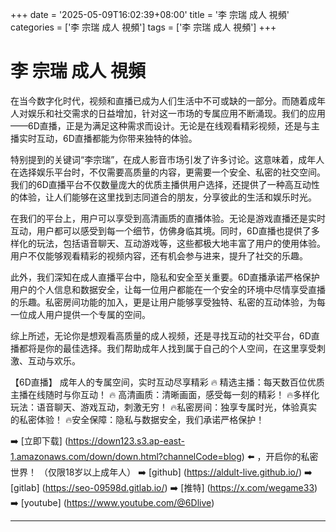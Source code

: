 +++
date = '2025-05-09T16:02:39+08:00'
title = '李 宗瑞 成人 視頻'
categories = ['李 宗瑞 成人 視頻']
tags = ['李 宗瑞 成人 視頻']
+++

# 李 宗瑞 成人 視頻

在当今数字化时代，视频和直播已成为人们生活中不可或缺的一部分。而随着成年人对娱乐和社交需求的日益增加，针对这一市场的专属应用不断涌现。我们的应用——6D直播，正是为满足这种需求而设计。无论是在线观看精彩视频，还是与主播实时互动，6D直播都能为你带来独特的体验。

特别提到的关键词“李宗瑞”，在成人影音市场引发了许多讨论。这意味着，成年人在选择娱乐平台时，不仅需要高质量的内容，更需要一个安全、私密的社交空间。我们的6D直播平台不仅数量庞大的优质主播供用户选择，还提供了一种高互动性的体验，让人们能够在这里找到志同道合的朋友，分享彼此的生活和娱乐时光。

在我们的平台上，用户可以享受到高清画质的直播体验。无论是游戏直播还是实时互动，用户都可以感受到每一个细节，仿佛身临其境。同时，6D直播也提供了多样化的玩法，包括语音聊天、互动游戏等，这些都极大地丰富了用户的使用体验。用户不仅能够观看精彩的视频内容，还有机会参与进来，提升了社交的乐趣。

此外，我们深知在成人直播平台中，隐私和安全至关重要。6D直播承诺严格保护用户的个人信息和数据安全，让每一位用户都能在一个安全的环境中尽情享受直播的乐趣。私密房间功能的加入，更是让用户能够享受独特、私密的互动体验，为每一位成人用户提供一个专属的空间。

综上所述，无论你是想观看高质量的成人视频，还是寻找互动的社交平台，6D直播都将是你的最佳选择。我们帮助成年人找到属于自己的个人空间，在这里享受刺激、互动与欢乐。

【6D直播】
成年人的专属空间，实时互动尽享精彩
🔥 精选主播：每天数百位优质主播在线随时与你互动！
🔥 高清画质：清晰画面，感受每一刻的精彩！
🔥多样化玩法：语音聊天、游戏互动，刺激无穷！
🔥私密房间：独享专属时光，体验真实的私密体验！
🔥安全保障：隐私与数据安全，我们承诺严格保护！

➡️ [立即下载] (https://down123.s3.ap-east-1.amazonaws.com/down/down.html?channelCode=blog) ⬅️ ，开启你的私密世界！
（仅限18岁以上成年人）
➡️ [github] (https://aldult-live.github.io/)
➡️ [gitlab] (https://seo-09598d.gitlab.io/)
➡️ [推特] (https://x.com/wegame33)
➡️ [youtube] (https://www.youtube.com/@6Dlive)

---
